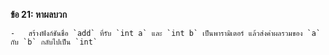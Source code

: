 **ข้อ 21: หาผลบวก**
    
    -   สร้างฟังก์ชันชื่อ `add` ที่รับ `int a` และ `int b` เป็นพารามิเตอร์ แล้วส่งค่าผลรวมของ `a` กับ `b` กลับไปเป็น `int`